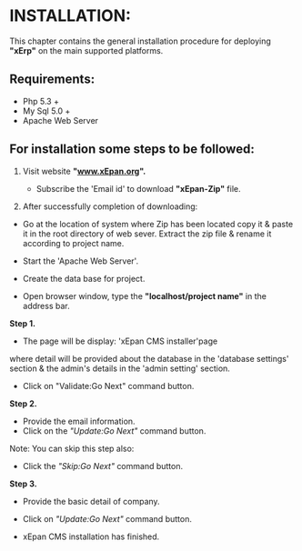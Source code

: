 # INSTALLATION:
  This chapter contains the general installation procedure for deploying **"xErp"** on the main supported platforms.
## Requirements:
  * Php 5.3 +
  * My Sql 5.0 +
  * Apache Web Server

## For installation some steps to be followed:
1. Visit website **"www.xEpan.org".**

   * Subscribe the 'Email id' to download **"xEpan-Zip"** file.
  
2. After successfully completion of downloading:  
   
* Go at the location of system where Zip has been located copy it & paste it in the root directory of web sever. Extract the zip file & rename it according to project name.
   
* Start the 'Apache Web Server'.
* Create the data base for project.
* Open browser window, type the **"localhost/project name"** in the address bar.

**Step 1.**
*  The page will be display:
   'xEpan CMS installer'page
 
where  detail will be provided about the database in the 'database settings' section & the admin's details in the 'admin setting' section.
* Click on "Validate:Go Next" command button.

**Step 2.**
* Provide the email information.
* Click on the _"Update:Go Next"_ command button.

Note: You can skip this step also:
* Click the _"Skip:Go Next"_ command button.

**Step 3.**
* Provide the basic detail of company.
* Click on _"Update:Go Next"_ command button.

* xEpan CMS installation has finished.




       
